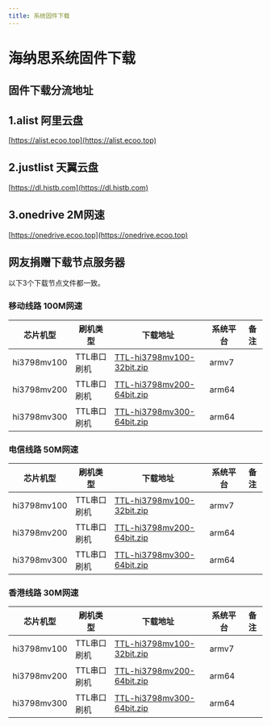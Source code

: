 ```yaml
---
title: 系统固件下载
---
```


# 海纳思系统固件下载

## 固件下载分流地址

## 1.alist 阿里云盘
[https://alist.ecoo.top](https://alist.ecoo.top)

## 2.justlist 天翼云盘
[https://dl.histb.com](https://dl.histb.com)

## 3.onedrive 2M网速
[https://onedrive.ecoo.top](https://onedrive.ecoo.top)

## 网友捐赠下载节点服务器

以下3个下载节点文件都一致。

### 移动线路 100M网速

| 芯片机型    | 刷机类型   | 下载地址 | 系统平台 | 备注 |
| ----------- | --------- | ---- | -------- | ---------- |
|  hi3798mv100 | TTL串口刷机 | [TTL-hi3798mv100-32bit.zip](https://node.histb.com:9088/update/system/TTL-hi3798mv100-32bit.zip)  | armv7     |        | 
|  hi3798mv200  | TTL串口刷机 | [TTL-hi3798mv200-64bit.zip](https://node.histb.com:9088/update/system/TTL-hi3798mv200-64bit.zip)   | arm64     |        |
|  hi3798mv300  | TTL串口刷机 | [TTL-hi3798mv300-64bit.zip](https://node.histb.com:9088/update/system/TTL-hi3798mv300-64bit.zip)   | arm64     |        |


### 电信线路 50M网速

| 芯片机型    | 刷机类型   | 下载地址 | 系统平台 | 备注 |
| ----------- | --------- | ---- | -------- | ---------- |
|  hi3798mv100 | TTL串口刷机 | [TTL-hi3798mv100-32bit.zip](https://node3.histb.com:9088/update/system/TTL-hi3798mv100-32bit.zip)  | armv7     |        | 
|  hi3798mv200  | TTL串口刷机 | [TTL-hi3798mv200-64bit.zip](https://node3.histb.com:9088/update/system/TTL-hi3798mv200-64bit.zip)   | arm64     |        |
|  hi3798mv300  | TTL串口刷机 | [TTL-hi3798mv300-64bit.zip](https://node3.histb.com:9088/update/system/TTL-hi3798mv300-64bit.zip)   | arm64     |        |

### 香港线路 30M网速

| 芯片机型    | 刷机类型   | 下载地址 | 系统平台 | 备注 |
| ----------- | --------- | ---- | -------- | ---------- |
|  hi3798mv100 | TTL串口刷机 | [TTL-hi3798mv100-32bit.zip](https://node2.histb.com/update/system/TTL-hi3798mv100-32bit.zip)  | armv7     |        | 
|  hi3798mv200  | TTL串口刷机 | [TTL-hi3798mv200-64bit.zip](https://node2.histb.com/update/system/TTL-hi3798mv200-64bit.zip)   | arm64     |        |
|  hi3798mv300  | TTL串口刷机 | [TTL-hi3798mv300-64bit.zip](https://node2.histb.com/update/system/TTL-hi3798mv300-64bit.zip)   | arm64     |        |

